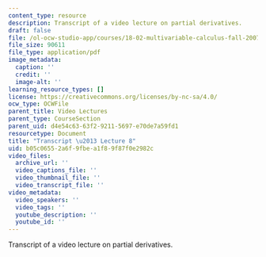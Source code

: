 ```yaml
---
content_type: resource
description: Transcript of a video lecture on partial derivatives.
draft: false
file: /ol-ocw-studio-app/courses/18-02-multivariable-calculus-fall-2007/b05c06552a6f9fbea1f89f87f0e2982c_18_022007L08.pdf
file_size: 90611
file_type: application/pdf
image_metadata:
  caption: ''
  credit: ''
  image-alt: ''
learning_resource_types: []
license: https://creativecommons.org/licenses/by-nc-sa/4.0/
ocw_type: OCWFile
parent_title: Video Lectures
parent_type: CourseSection
parent_uid: d4e54c63-63f2-9211-5697-e70de7a59fd1
resourcetype: Document
title: "Transcript \u2013 Lecture 8"
uid: b05c0655-2a6f-9fbe-a1f8-9f87f0e2982c
video_files:
  archive_url: ''
  video_captions_file: ''
  video_thumbnail_file: ''
  video_transcript_file: ''
video_metadata:
  video_speakers: ''
  video_tags: ''
  youtube_description: ''
  youtube_id: ''
---
```

Transcript of a video lecture on partial derivatives.